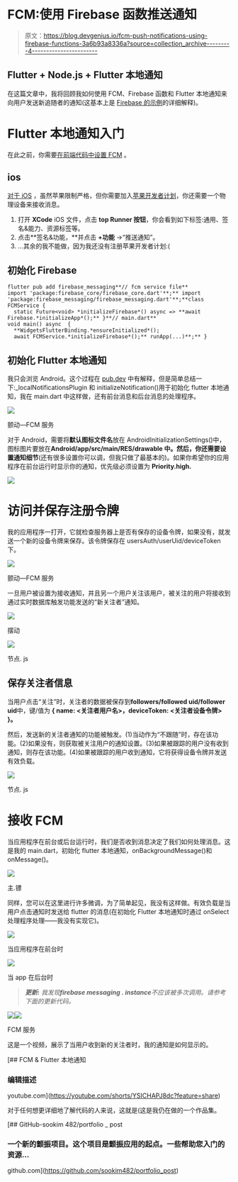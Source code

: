 # FCM:使用 Firebase 函数推送通知

> 原文：<https://blog.devgenius.io/fcm-push-notifications-using-firebase-functions-3a6b93a8336a?source=collection_archive---------4----------------------->

## Flutter + Node.js + Flutter 本地通知

在这篇文章中，我将回顾我如何使用 FCM、Firebase 函数和 Flutter 本地通知来向用户发送新追随者的通知(这基本上是 [Firebase 的示例](https://github.com/firebase/functions-samples/blob/main/fcm-notifications/functions/index.js)的详细解释)。

# Flutter 本地通知入门

在此之前，你需要[在前端代码中设置 FCM](https://firebase.google.com/docs/cloud-messaging/flutter/client#platform-specific_setup_and_requirements) 。

## ios

[对于 iOS](https://firebase.flutter.dev/docs/messaging/apple-integration/#:~:text=Enable%20Push%20Notifications,Search%20for%20%22Push%20Notifications%22.) ，虽然苹果限制严格，但你需要加入[苹果开发者计划](https://developer.apple.com/programs/)，你还需要一个物理设备来接收消息。

1.  打开 **XCode** iOS 文件，点击 **top Runner 按钮**，你会看到如下标签:通用、签名&能力、资源标签等。
2.  点击**签名&功能，**并点击 **+功能** →“推送通知”。
3.  …其余的我不能做，因为我还没有注册苹果开发者计划:(

## 初始化 Firebase

```
flutter pub add firebase_messaging**// fcm service file** 
import 'package:firebase_core/firebase_core.dart'**;** import 'package:firebase_messaging/firebase_messaging.dart'**;**class FCMService {
  static Future<void> *initializeFirebase*() async => **await Firebase.*initializeApp*();** }**// main.dart**
void main() async  {
  **WidgetsFlutterBinding.*ensureInitialized*();
  await FCMService.*initializeFirebase*();** runApp(...)**;** }
```

## 初始化 Flutter 本地通知

我只会浏览 Android。这个过程在 [pub.dev](https://pub.dev/packages/flutter_local_notifications) 中有解释，但是简单总结一下:_localNotificationsPlugin 和 initializeNotification()用于初始化 flutter 本地通知，我在 main.dart 中这样做，还有前台消息和后台消息的处理程序。

![](img/e124d8da660ca03ba14f7cd919326039.png)

颤动—FCM 服务

对于 Android，需要将**默认图标文件名**放在 AndroidInitializationSettings()中，图标图片要放在**Android/app/src/main/RES/drawable 中。**然后，你还需要设置**通知细节**(还有很多设置你可以调，但我只做了最基本的)。如果你希望你的应用程序在前台运行时显示你的通知，优先级必须设置为 **Priority.high.**

![](img/5f333933c9eabe97a85419c07d78f14d.png)

# 访问并保存注册令牌

我的应用程序一打开，它就检查服务器上是否有保存的设备令牌，如果没有，就发送一个新的设备令牌来保存。该令牌保存在 usersAuth/userUid/deviceToken 下。

![](img/60d75d67bd465f20180e32c74a3c867b.png)

颤动—FCM 服务

一旦用户被设置为接收通知，并且另一个用户关注该用户，被关注的用户将接收到通过实时数据库触发功能发送的“新关注者”通知。

![](img/0306fb4305b38bdb2e03303641fd8e74.png)

摆动

![](img/2856ed771648d40f7089ddc072c345cc.png)

节点. js

## 保存关注者信息

当用户点击“关注”时，关注者的数据被保存到**followers/followed uid/follower uid**中，键/值为 **{ name: <关注者用户名>，deviceToken: <关注者设备令牌> }。**

然后，发送新的关注者通知的功能被触发。(1)当动作为“不跟随”时，存在该功能。(2)如果没有，则获取被关注用户的通知设置。(3)如果被跟踪的用户没有收到通知，则存在该功能。(4)如果被跟踪的用户收到通知，它将获得设备令牌并发送有效负载。

![](img/8d74aac0dc12bd183c56c5aa883be12d.png)

节点. js

# 接收 FCM

当应用程序在前台或后台运行时，我们是否收到消息决定了我们如何处理消息。这是我的 main.dart，初始化 flutter 本地通知，onBackgroundMessage()和 onMessage()。

![](img/b2a273f7b127b52789bf0718e72e05bd.png)

主.镖

同样，您可以在这里进行许多微调，为了简单起见，我没有这样做。有效负载是当用户点击通知时发送给 flutter 的消息(在初始化 Flutter 本地通知时通过 onSelect 处理程序处理——我没有实现它)。

![](img/22d7cd4510d1191da67d650d2246c0c8.png)

当应用程序在前台时

![](img/59024a287a5655476434f57c0afbb4d1.png)

当 app 在后台时

> ***更新:*** *我发现****firebase messaging . instance****不应该被多次调用。请参考下面的更新代码。*

![](img/3126445062187406681ac17781bfebd6.png)![](img/2a995fb6745e907904cf8afefc77a1a6.png)

FCM 服务

这是一个视频，展示了当用户收到新的关注者时，我的通知是如何显示的。

[](https://youtube.com/shorts/YSICHAPJ8dc?feature=share) [## FCM & Flutter 本地通知

### 编辑描述

youtube.com](https://youtube.com/shorts/YSICHAPJ8dc?feature=share) 

对于任何想更详细地了解代码的人来说，这就是(这是我仍在做的一个作品集。

[](https://github.com/sookim482/portfolio_post) [## GitHub-sookim 482/portfolio _ post

### 一个新的颤振项目。这个项目是颤振应用的起点。一些帮助您入门的资源…

github.com](https://github.com/sookim482/portfolio_post)